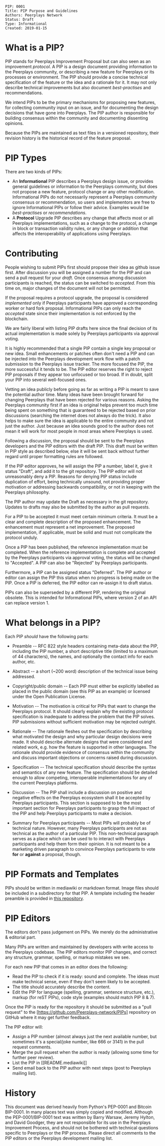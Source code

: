     PIP: 0001
    Title: PIP Purpose and Guidelines
    Authors: Peerplays Network
    Status: Draft
    Type: Informational
    Created: 2019-01-15

# What is a PIP?

PIP stands for Peerplays Improvement Proposal but can also seen as an
improvement *protocol*. A PIP is a design document providing information
to the Peerplays community, or describing a new feature for Peerplays or
its processes or environment. The PIP should provide a concise technical
specification of the feature or the idea and a rationale for it. It may
not only describe technical improvements but also document
*best-practises* and recommendations.

We intend PIPs to be the primary mechanisms for proposing new features,
for collecting community input on an issue, and for documenting the
design decisions that have gone into Peerplays. The PIP author is
responsible for building consensus within the community and documenting
dissenting opinions.

Because the PIPs are maintained as text files in a versioned repository,
their revision history is the historical record of the feature proposal.

# PIP Types

There are two kinds of PIPs:

* An **Informational** PIP describes a Peerplays design issue, or provides general
  guidelines or information to the Peerplays community, but does not propose a
  new feature, protocol change or any other modification. Informational PIPs do
  not necessarily represent a Peerplays community consensus or recommendation,
  so users and implementors are free to ignore Informational PIPs or follow
  their advice. Examples would be *best-practises* or *recommendations*.
* A **Protocol** Upgrade PIP describes any change that affects most or all
  Peerplays implementations, such as a change to the protocol, a change in block
  or transaction validity rules, or any change or addition that affects the
  interoperability of applications using Peerplays.

# Contributing

People wishing to submit PIPs first should propose their idea as github
issue first. After discussion you will be assigned a number for the PIP
and can send a pull request for your *draft*. Once consensus among
discussion participants is reached, the status can be switched to
*accepted*. From this time on, major changes of the document will not be
permitted.

If the proposal requires a protocol upgrade, the proposal is considered
*implemented* only if Peerplays participants have approved a corresponding worker
or hard fork proposal. Informational PIPs can only reach the *accepted*
state since their implementation is not enforced by the blockchain.

We are fairly liberal with listing PIP drafts here since the final
decision of its actual implementation is made solely by Peerplays participants 
via approval voting.

It is highly recommended that a single PIP contain a single key proposal
or new idea. Small enhancements or patches often don't need a PIP and
can be injected into the Peerplays development work flow with a patch
submission to the Peerplays issue tracker. The more focused the PIP, the
more successful it tends to be. The PIP editor reserves the right to
reject PIP proposals if they appear too unfocused or too broad. If in
doubt, split your PIP into several well-focused ones.

Vetting an idea publicly before going as far as writing a PIP is meant
to save the potential author time. Many ideas have been brought forward
for changing Peerplays that have been rejected for various reasons.
Asking the Peerplays community first if an idea is original helps
prevent too much time being spent on something that is guaranteed to be
rejected based on prior discussions (searching the internet does not
always do the trick). It also helps to make sure the idea is applicable
to the entire community and not just the author.  Just because an idea
sounds good to the author does not mean it will work for most people in
most areas where Peerplays is used.

Following a discussion, the proposal should be sent to the Peerplays
developers and the PIP editors with the draft PIP. This draft must be
written in PIP style as described below, else it will be sent back
without further regard until proper formatting rules are followed.

If the PIP editor approves, he will assign the PIP a number, label it,
give it status "Draft", and add it to the git repository. The PIP editor
will not unreasonably deny a PIP. Reasons for denying PIP status include
duplication of effort, being technically unsound, not providing proper
motivation or addressing backwards compatibility, or not in keeping with
the Peerplays philosophy.

The PIP author may update the Draft as necessary in the git repository.
Updates to drafts may also be submitted by the author as pull requests.

For a PIP to be accepted it must meet certain minimum criteria. It must
be a clear and complete description of the proposed enhancement. The
enhancement must represent a net improvement. The proposed
implementation, if applicable, must be solid and must not complicate the
protocol unduly.

Once a PIP has been published, the reference implementation must be
completed.  When the reference implementation is complete and accepted
by the Peerplays participants via approval voting, the status will be changed to
"Accepted". A PIP can also be "Rejected" by Peerplays participants.

Furthermore, a PIP can be assigned status "Deferred". The PIP author or
editor can assign the PIP this status when no progress is being made on
the PIP. Once a PIP is deferred, the PIP editor can re-assign it to
draft status.

PIPs can also be superseded by a different PIP, rendering the original
obsolete. This is intended for Informational PIPs, where version 2 of an
API can replace version 1.

# What belongs in a PIP?

Each PIP *should* have the following parts:

* Preamble -- RFC 822 style headers containing meta-data about the PIP,
  including the PIP number, a short descriptive title (limited to a maximum of
  44 characters), the names, and optionally the contact info for each author,
  etc.

* Abstract -- a short (~200 word) description of the technical issue being
  addressed.

* Copyright/public domain -- Each PIP must either be explicitly labelled as
  placed in the public domain (see this PIP as an example) or licensed under
  the Open Publication License.

* Motivation -- The motivation is critical for PIPs that want to change the
  Peerplays protocol. It should clearly explain why the existing protocol
  specification is inadequate to address the problem that the PIP solves. PIP
  submissions without sufficient motivation may be rejected outright.

* Rationale -- The rationale fleshes out the specification by describing what
  motivated the design and why particular design decisions were made. It should
  describe alternate designs that were considered and related work, e.g. how the
  feature is supported in other languages. The rationale should provide evidence
  of consensus within the community and discuss important objections or concerns
  raised during discussion.

* Specification -- The technical specification should describe the syntax and
  semantics of any new feature. The specification should be detailed enough to
  allow competing, interoperable implementations for any of the current
  Peerplays platforms.

* Discussion -- The PIP shall include a discussion on positive and negative
  effects on the Peerplays ecosystem shall it be accepted by Peerplays participants. This
  section is supposed to be the most important section for Peerplays participants to grasp
  the full impact of the PIP and help Peerplays participants to make a decision.

* Summary for Peerplays participants -- Most PIPs will probably be of technical nature.
  However, many Peerplays participants are not as technical as the author of a particular
  PIP. This non-technical paragraph serves as a place which can be used to
  to interact with Peerplays participants and help them form their opinion. It is not
  meant to be a marketing driven paragraph to convince Peerplays participants to vote
  **for** or **against** a proposal, though.

# PIP Formats and Templates

PIPs should be written in mediawiki or markdown format. Image files should be
included in a subdirectory for that PIP. A template including the header
preamble is provided in [this repository](template.md).

# PIP Editors

The editors don't pass judgement on PIPs. We merely do the
administrative & editorial part.

Many PIPs are written and maintained by developers with write access to
the Peerplays codebase. The PIP editors monitor PIP changes, and correct
any structure, grammar, spelling, or markup mistakes we see.

For each new PIP that comes in an editor does the following:

* Read the PIP to check if it is ready: sound and complete. The ideas must make
  technical sense, even if they don't seem likely to be accepted.
* The title should accurately describe the content.
* Edit the PIP for language (spelling, grammar, sentence structure, etc.),
  markup (for reST PIPs), code style (examples should match PIP 8 & 7).

Once the PIP is ready for the repository it should be submitted as a
"pull request" to the [https://github.com/Peerplays-network/PIPs]
repository on GitHub where it may get further feedback.

The PIP editor will:

* Assign a PIP number (almost always just the next available number, but
  sometimes it's a special/joke number, like 666 or 3141) in the pull request
  comments.
* Merge the pull request when the author is ready (allowing some time for
  further peer review).
* List the PIP in [[README.mediawiki]]
* Send email back to the PIP author with next steps (post to Peerplays mailing
  list).

# History

This document was derived heavily from Python's PEP-0001 and Bitcoin BIP-0001.
In many places text was simply copied and modified. Although the
PEP-0001/BIP-0001 text was written by Barry Warsaw, Jeremy Hylton, and David
Goodger, they are not responsible for its use in the Peerplays Improvement
Process, and should not be bothered with technical questions specific to
Peerplays or the PIP process. Please direct all comments to the PIP editors
or the Peerplays development mailing list.
